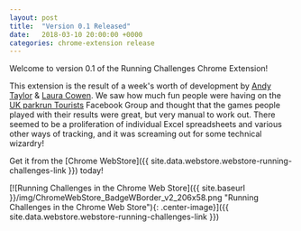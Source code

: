 ```yaml
---
layout: post
title:  "Version 0.1 Released"
date:   2018-03-10 20:00:00 +0000
categories: chrome-extension release
---
```

Welcome to version 0.1 of the Running Challenges Chrome Extension!

This extension is the result of a week's worth of development by [Andy Taylor](https://twitter.com/fraz3alpha)
 & [Laura Cowen](https://twitter.com/lauracowen). We saw how much fun people were
 having on the [UK parkrun Tourists](https://www.facebook.com/groups/571983126241545)
 Facebook Group and thought that the games people played with their results were
 great, but very manual to work out. There seemed to be a proliferation of
 individual Excel spreadsheets and various other ways of tracking, and it was
 screaming out for some technical wizardry!

Get it from the [Chrome WebStore]({{ site.data.webstore.webstore-running-challenges-link }}) today!

[![Running Challenges in the Chrome Web Store]({{ site.baseurl }}/img/ChromeWebStore_BadgeWBorder_v2_206x58.png "Running Challenges in the Chrome Web Store"){: .center-image}]({{ site.data.webstore.webstore-running-challenges-link }})
